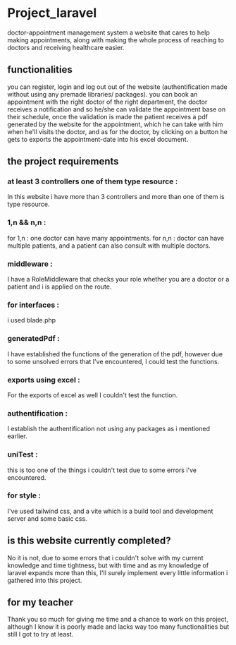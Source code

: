 # Project_laravel
doctor-appointment management system
a website that cares to help making appointments, along with making the whole process of reaching to doctors and receiving healthcare easier.
## functionalities 
you can register, login and log out out of the website (authentification made without using any premade libraries/ packages).
you can book an appointment with the right doctor of the right department, the doctor receives a notification and so he/she can validate the appointment base on their schedule,
once the validation is made the patient receives a pdf generated by the website for the appointment, which he can take with him when he'll visits the doctor,
and as for the doctor, by clicking on a button he gets to exports the appointment-date into his excel document.
## the project requirements 
### at least 3 controllers one of them type resource : 
 In this website i have more than 3 controllers and more than one of them is type resource.
### 1,n && n,n :
for 1,n : one doctor can have many appointments.
for n,n : doctor can have multiple patients, and a patient can also consult with multiple doctors.
### middleware : 
I have a RoleMiddleware that checks your role whether you are a doctor or a patient and i is applied on the route.
### for interfaces :
i used blade.php 
### generatedPdf :
I have established the functions of the generation of the pdf, however due to some unsolved errors that I've encountered, I could test the functions.
### exports using excel :
For the exports of excel as well I couldn't test the function.
### authentification :
I establish the authentification not using any packages as i mentioned earlier.
### uniTest :
this is too one of the things i couldn't test due to some errors i've encountered.
### for style :
I've used tailwind css, and a vite which is a build tool and development server and some basic css.
## is this website currently completed? 
No it is not, due to some errors that i couldn't solve with my current knowledge and time tightness, but with time and as my knowledge of laravel expands more than this, I'll surely implement every little information i gathered into this project.

## for my teacher 
Thank you so much for giving me time and a chance to work on this project, although I know it is poorly made and lacks way too many functionalities but still I got to try at least. 

